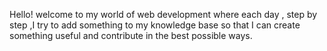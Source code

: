 Hello! welcome to my world of web development where each day , step by step ,I try to add something to my knowledge base so that I can create something useful and contribute in the best possible ways.

